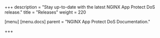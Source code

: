 +++
description = "Stay up-to-date with the latest NGINX App Protect DoS release."
title = "Releases"
weight = 220

[menu]
  [menu.docs]
    parent = "NGINX App Protect DoS Documentation."

+++